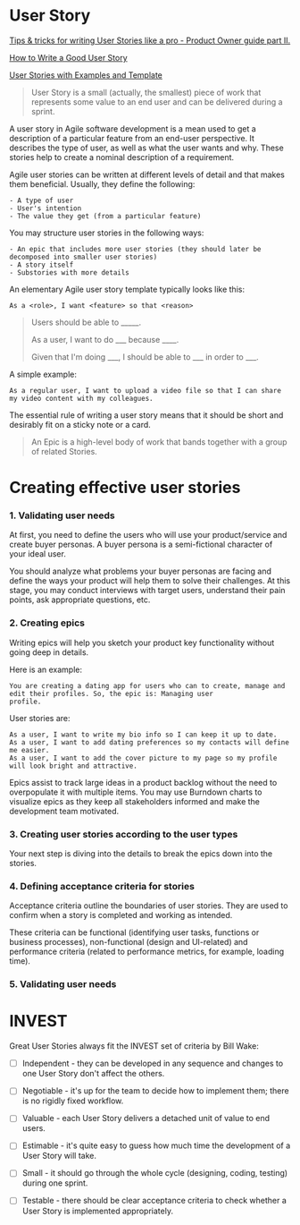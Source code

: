 # User Story
[Tips & tricks for writing User Stories like a pro - Product Owner guide part II.](https://medium.com/agileinsider/tips-tricks-for-writing-user-stories-like-a-pro-product-owner-guide-part-ii-fc9fa0c6538a)

[How to Write a Good User Story](https://stormotion.io/blog/how-to-write-a-good-user-story-with-examples-templates/)

[User Stories with Examples and Template](https://www.atlassian.com/agile/project-management/user-stories)

> User Story is a small (actually, the smallest) piece of work that represents
> some value to an end user and can be delivered during a sprint.

A user story in Agile software development is a mean used to get a description of a particular feature from an end-user
perspective. It describes the type of user, as well as what the user wants and why. These stories help to create a
nominal description of a requirement.

Agile user stories can be written at different levels of detail and that makes them beneficial. Usually, they define the
following:
````
- A type of user
- User's intention
- The value they get (from a particular feature)
````

You may structure user stories in the following ways:

````
- An epic that includes more user stories (they should later be decomposed into smaller user stories)
- A story itself
- Substories with more details
````

An elementary Agile user story template typically looks like this:

````
As a <role>, I want <feature> so that <reason>
````

> Users should be able to _____.
> 
>As a user, I want to do ___ because ____.
> 
> Given that I'm doing ___, I should be able to ___ in order to ___.


A simple example:

````
As a regular user, I want to upload a video file so that I can share my video content with my colleagues.
````

The essential rule of writing a user story means that it should be short and desirably fit on a sticky note or a card.

> An Epic is a high-level body of work that bands together with a group of related Stories.
# Creating effective user stories

### 1. Validating user needs

At first, you need to define the users who will use your product/service and create buyer personas. A buyer persona is a
semi-fictional character of your ideal user.

You should analyze what problems your buyer personas are facing and define the ways your product will help them to solve
their challenges. At this stage, you may conduct interviews with target users, understand their pain points, ask
appropriate questions, etc.


### 2. Creating epics
Writing epics will help you sketch your product key functionality without going deep in details.

Here is an example:
````
You are creating a dating app for users who can to create, manage and edit their profiles. So, the epic is: Managing user
profile.
````

User stories are:
````
As a user, I want to write my bio info so I can keep it up to date.
As a user, I want to add dating preferences so my contacts will define me easier.
As a user, I want to add the cover picture to my page so my profile will look bright and attractive.
````
Epics assist to track large ideas in a product backlog without the need to overpopulate it with multiple items. You may
use Burndown charts to visualize epics as they keep all stakeholders informed and make the development team motivated.

### 3. Creating user stories according to the user types

Your next step is diving into the details to break the epics down into the stories.

### 4. Defining acceptance criteria for stories

Acceptance criteria outline the boundaries of user stories. They are used to confirm when a story is completed and
working as intended.

These criteria can be functional (identifying user tasks, functions or business processes), non-functional
(design and UI-related) and performance criteria (related to performance metrics, for example, loading time).

### 5. Validating user needs

# INVEST

Great User Stories always fit the INVEST set of criteria by Bill Wake:

- [ ] Independent - they can be developed in any sequence and changes to one User Story don't affect the others.
- [ ] Negotiable - it's up for the team to decide how to implement them; there is no rigidly fixed workflow.
- [ ] Valuable - each User Story delivers a detached unit of value to end users.
- [ ] Estimable - it's quite easy to guess how much time the development of a User Story will take.
- [ ] Small - it should go through the whole cycle (designing, coding, testing) during one sprint.
- [ ] Testable - there should be clear acceptance criteria to check whether a User Story is implemented appropriately.


